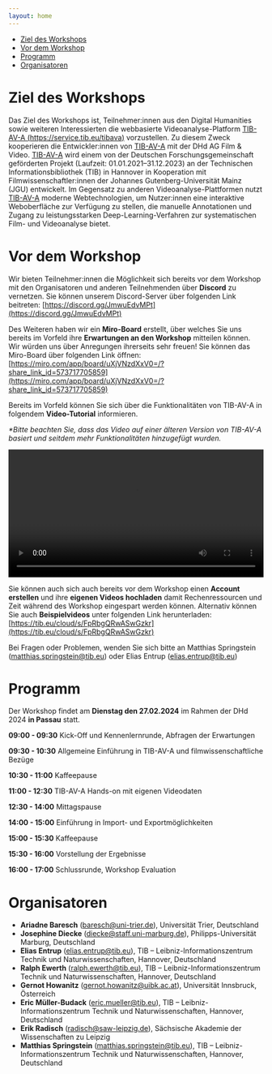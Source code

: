 ```yaml
---
layout: home
---
```


- [Ziel des Workshops](#ziel-des-workshops)
- [Vor dem Workshop](#vor-dem-workshop)
- [Programm](#programm)
- [Organisatoren](#organisatoren)

# Ziel des Workshops

Das Ziel des Workshops ist, Teilnehmer:innen aus den Digital Humanities sowie weiteren Interessierten die webbasierte Videoanalyse-Platform [TIB-AV-A (https://service.tib.eu/tibava)](https://service.tib.eu/tibava) vorzustellen. Zu diesem Zweck kooperieren die Entwickler:innen von [TIB-AV-A](https://service.tib.eu/tibava) mit der DHd AG Film & Video. [TIB-AV-A](https://service.tib.eu/tibava) wird einem von der Deutschen Forschungsgemeinschaft geförderten Projekt (Laufzeit: 01.01.2021–31.12.2023) an der Technischen Informationsbibliothek (TIB) in Hannover in Kooperation mit Filmwissenschaftler:innen der Johannes Gutenberg-Universität Mainz (JGU) entwickelt. Im Gegensatz zu anderen Videoanalyse-Plattformen nutzt [TIB-AV-A](https://service.tib.eu/tibava) moderne Webtechnologien, um Nutzer:innen eine interaktive Weboberfläche zur Verfügung zu stellen, die manuelle Annotationen und Zugang zu leistungsstarken Deep-Learning-Verfahren zur systematischen Film- und Videoanalyse bietet.

# Vor dem Workshop

Wir bieten Teilnehmer:innen die Möglichkeit sich bereits vor dem Workshop mit den Organisatoren und anderen Teilnehmenden über **Discord** zu vernetzen. Sie können unserem Discord-Server über folgenden Link beitreten: [https://discord.gg/JmwuEdvMPt](https://discord.gg/JmwuEdvMPt)

Des Weiteren haben wir ein **Miro-Board** erstellt, über welches Sie uns bereits im Vorfeld ihre **Erwartungen an den Workshop** mitteilen können. Wir würden uns über Anregungen ihrerseits sehr freuen! Sie können das Miro-Board über folgenden Link öffnen: [https://miro.com/app/board/uXjVNzdXxV0=/?share_link_id=573717705859](https://miro.com/app/board/uXjVNzdXxV0=/?share_link_id=573717705859)

Bereits im Vorfeld können Sie sich über die Funktionalitäten von TIB-AV-A in folgendem **Video-Tutorial** informieren. 

*\*Bitte beachten Sie, dass das Video auf einer älteren Version von TIB-AV-A basiert und seitdem mehr Funktionalitäten hinzugefügt wurden.*

<video id="welcome-video" style="width: 100%" controls="controls"><source src="https://tib.eu/cloud/s/sMmqWqWYict3Zpb/download/TIB-AV-A_Einfuehrung_2.mp4" type="video/mp4"></video>

Sie können auch sich auch bereits vor dem Workshop einen **Account erstellen** und ihre **eigenen Videos hochladen** damit Rechenressourcen und Zeit während des Workshop eingespart werden können. Alternativ können Sie auch **Beispielvideos** unter folgenden Link herunterladen: [https://tib.eu/cloud/s/FpRbgQRwASwGzkr](https://tib.eu/cloud/s/FpRbgQRwASwGzkr)

Bei Fragen oder Problemen, wenden Sie sich bitte an Matthias Springstein ([matthias.springstein@tib.eu](mailto:matthias.springstein@tib.eu)) oder Elias Entrup ([elias.entrup@tib.eu](mailto:elias.entrup@tib.eu))

# Programm

Der Workshop findet am **Dienstag den 27.02.2024** im Rahmen der DHd 2024 **in Passau** statt. 

**09:00 - 09:30** Kick-Off und Kennenlernrunde, Abfragen der Erwartungen

**09:30 - 10:30** Allgemeine Einführung in TIB-AV-A und filmwissenschaftliche Bezüge

**10:30 - 11:00** Kaffeepause

**11:00 - 12:30** TIB-AV-A Hands-on mit eigenen Videodaten

**12:30 - 14:00** Mittagspause

**14:00 - 15:00** Einführung in Import- und Exportmöglichkeiten

**15:00 - 15:30** Kaffeepause

**15:30 - 16:00** Vorstellung der Ergebnisse

**16:00 - 17:00** Schlussrunde, Workshop Evaluation

# Organisatoren

- **Ariadne Baresch** ([baresch@uni-trier.de](mailto:baresch@uni-trier.de)), Universität Trier, Deutschland
- **Josephine Diecke** ([diecke@staff.uni-marburg.de](mailto:diecke@staff.uni-marburg.de)), Philipps-Universität Marburg, Deutschland
- **Elias Entrup** ([elias.entrup@tib.eu](mailto:elias.entrup@tib.eu)), TIB – Leibniz-Informationszentrum Technik und Naturwissenschaften, Hannover, Deutschland
- **Ralph Ewerth** ([ralph.ewerth@tib.eu](mailto:ralph.ewerth@tib.eu)), TIB – Leibniz-Informationszentrum Technik und Naturwissenschaften, Hannover, Deutschland
- **Gernot Howanitz** ([gernot.howanitz@uibk.ac.at](mailto:gernot.howanitz@uibk.ac.at)), Universität Innsbruck, Österreich
- **Eric Müller-Budack** ([eric.mueller@tib.eu](mailto:eric.mueller@tib.eu)), TIB – Leibniz-Informationszentrum Technik und Naturwissenschaften, Hannover, Deutschland
- **Erik Radisch** ([radisch@saw-leipzig.de](mailto:radisch@saw-leipzig.de)), Sächsische Akademie der Wissenschaften zu Leipzig
- **Matthias Springstein** ([matthias.springstein@tib.eu](mailto:matthias.springstein@tib.eu)), TIB – Leibniz-Informationszentrum Technik und Naturwissenschaften, Hannover, Deutschland
